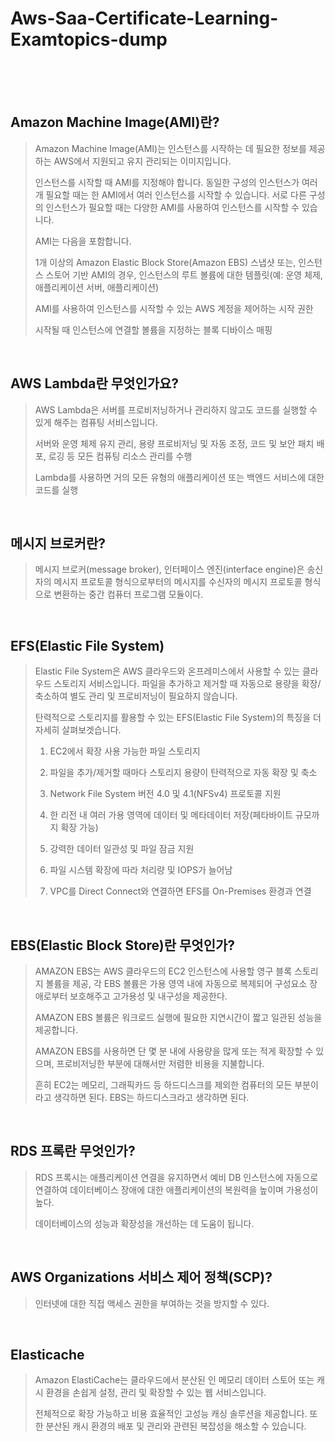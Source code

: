 # Aws-Saa-Certificate-Learning-Examtopics-dump
<br>
<br>
<br>

## Amazon Machine Image(AMI)란?

> Amazon Machine Image(AMI)는 인스턴스를 시작하는 데 필요한 정보를 제공하는 AWS에서 지원되고 유지 관리되는 이미지입니다. 
>
> 인스턴스를 시작할 때 AMI를 지정해야 합니다. 동일한 구성의 인스턴스가 여러 개 필요할 때는 한 AMI에서 여러 인스턴스를 시작할 수 있습니다. 서로 다른 구성의 인스턴스가 필요할 때는 다양한 AMI를 사용하여 인스턴스를 시작할 수 있습니다.
>
> AMI는 다음을 포함합니다.
>
> 1개 이상의 Amazon Elastic Block Store(Amazon EBS) 스냅샷 또는, 인스턴스 스토어 기반 AMI의 경우, 인스턴스의 루트 볼륨에 대한 템플릿(예: 운영 체제, 애플리케이션 서버, 애플리케이션)
>
> AMI를 사용하여 인스턴스를 시작할 수 있는 AWS 계정을 제어하는 시작 권한
>
> 시작될 때 인스턴스에 연결할 볼륨을 지정하는 블록 디바이스 매핑
<br>

## AWS Lambda란 무엇인가요?

> AWS Lambda은 서버를 프로비저닝하거나 관리하지 않고도 코드를 실행할 수 있게 해주는 컴퓨팅 서비스입니다. 
>
> 서버와 운영 체제 유지 관리, 용량 프로비저닝 및 자동 조정, 코드 및 보안 패치 배포, 로깅 등 모든 컴퓨팅 리소스 관리를 수행
>
> Lambda를 사용하면 거의 모든 유형의 애플리케이션 또는 백엔드 서비스에 대한 코드를 실행
<br>

## 메시지 브로커란?

> 메시지 브로커(message broker), 인터페이스 엔진(interface engine)은 송신자의 메시지 프로토콜 형식으로부터의 메시지를 수신자의 메시지 프로토콜 형식으로 변환하는 중간 컴퓨터 프로그램 모듈이다.
<br>

## EFS(Elastic File System)

> Elastic File System은 AWS 클라우드와 온프레미스에서 사용할 수 있는 클라우드 스토리지 서비스입니다. 파일을 추가하고 제거할 때 자동으로 용량을 확장/축소하여 별도 관리 및 프로비저닝이 필요하지 않습니다.
>
> 탄력적으로 스토리지를 활용할 수 있는 EFS(Elastic File System)의 특징을 더 자세히 살펴보겟습니다.
> 
> 1. EC2에서 확장 사용 가능한 파일 스토리지
> 
> 2. 파일을 추가/제거할 때마다 스토리지 용량이 탄력적으로 자동 확장 및 축소
> 
> 3. Network File System 버전 4.0 및 4.1(NFSv4) 프로토콜 지원
> 
> 4. 한 리전 내 여러 가용 영역에 데이터 및 메타데이터 저장(페타바이트 규모까지 확장 가능)
> 
> 5. 강력한 데이터 일관성 및 파일 잠금 지원
> 
> 6. 파일 시스템 확장에 따라 처리량 및 IOPS가 늘어남
> 
> 7. VPC를 Direct Connect와 연결하면 EFS를 On-Premises 환경과 연결
<br>

## EBS(Elastic Block Store)란 무엇인가?

> AMAZON EBS는 AWS 클라우드의 EC2 인스턴스에 사용할 영구 블록 스토리지 볼륨을 제공, 각 EBS 볼륨은 가용 영역 내에 자동으로 복제되어 구성요소 장애로부터 보호해주고 고가용성 및 내구성을 제공한다.
> 
> AMAZON EBS 볼륨은 워크로드 실행에 필요한 지연시간이 짧고 일관된 성능을 제공합니다.
> 
> AMAZON EBS를 사용하면 단 몇 분 내에 사용량을 많게 또는 적게 확장할 수 있으며, 프로비저닝한 부분에 대해서만 저렴한 비용을 지불합니다.
> 
>흔히 EC2는 메모리, 그래픽카드 등 하드디스크를 제외한 컴퓨터의 모든 부분이라고 생각하면 된다.
EBS는 하드디스크라고 생각하면 된다.
<br>

## RDS 프록란 무엇인가?

> RDS 프록시는 애플리케이션 연결을 유지하면서 예비 DB 인스턴스에 자동으로 연결하여 데이터베이스 장애에 대한 애플리케이션의 복원력을 높이며 가용성이 높다. 
> 
> 데이터베이스의 성능과 확장성을 개선하는 데 도움이 됩니다.
<br>

## AWS Organizations 서비스 제어 정책(SCP)?
> 인터넷에 대한 직접 액세스 권한을 부여하는 것을 방지할 수 있다. 
<br>

## Elasticache
> Amazon ElastiCache는 클라우드에서 분산된 인 메모리 데이터 스토어 또는 캐시 환경을 손쉽게 설정, 관리 및 확장할 수 있는 웹 서비스입니다. 
>
> 전체적으로 확장 가능하고 비용 효율적인 고성능 캐싱 솔루션을 제공합니다. 또한 분산된 캐시 환경의 배포 및 관리와 관련된 복잡성을 해소할 수 있습니다.
